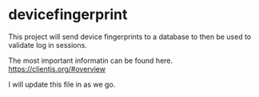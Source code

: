# devicefingerprint
This project will send device fingerprints to a database to then be used to validate log in sessions.

The most important informatin can be found here. https://clientjs.org/#overview

I will update this file in as we go.
